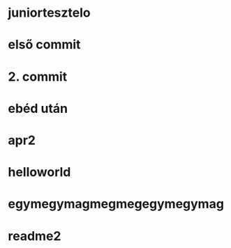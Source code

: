 # juniortesztelo
# első commit
# 2. commit
# ebéd után
# apr2
# helloworld
# egymegymagmegmegegymegymag
# readme2
